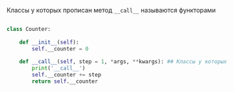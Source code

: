 
Классы у которых прописан метод `__call__` называются функторами

```python

class Counter:  
  
    def __init__(self):  
        self.__counter = 0  
  
    def __call__(self, step = 1, *args, **kwargs): ## Классы у которых прописан метод call называются функторами  
        print('__call__')  
        self.__counter += step  
        return self.__counter

```
